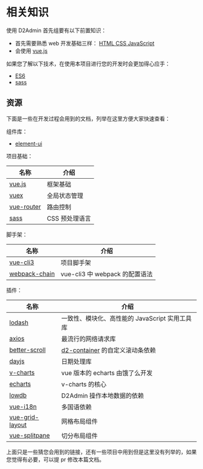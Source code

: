 # 相关知识

使用 D2Admin 首先组要有以下前置知识：

* 首先需要熟悉 web 开发基础三样： [HTML CSS JavaScript](http://www.w3school.com.cn/)
* 会使用 [vue.js](https://cn.vuejs.org/)

如果您了解以下技术，在使用本项目进行您的开发时会更加得心应手：

* [ES6](http://es6.ruanyifeng.com/)
* [sass](https://www.sass.hk/guide/)

## 资源

下面是一些在开发过程会用到的文档，列举在这里方便大家快速查看：

组件库：

* [element-ui](http://element.eleme.io/#/zh-CN/component/quickstart)

项目基础：

| 名称 | 介绍 |
| --- | --- |
| [vue.js](https://cn.vuejs.org/v2/guide/) | 框架基础 |
| [vuex](https://vuex.vuejs.org../guide/) | 全局状态管理 |
| [vue-router](https://router.vuejs.org../guide/) | 路由控制 |
| [sass](https://www.sass.hk/guide/) | CSS 预处理语言 |

脚手架：

| 名称 | 介绍 |
| --- | --- |
| [vue-cli3](https://cli.vuejs.org../) | 项目脚手架 |
| [webpack-chain](https://github.com/mozilla-neutrino/webpack-chain) | vue-cli3 中 webpack 的配置语法 |

插件：

| 名称 | 介绍 |
| --- | --- |
| [lodash](https://lodash.com/docs/4.17.10) | 一致性、模块化、高性能的 JavaScript 实用工具库 |
| [axios](https://github.com/axios/axios) | 最流行的网络请求库 |
| [better-scroll](https://github.com/ustbhuangyi/better-scroll) | [d2-container](../sys-components/container.md) 的自定义滚动条依赖 |
| [dayjs](https://github.com/iamkun/dayjs) | 日期处理库 |
| [v-charts](https://v-charts.js.org/#/props) | vue 版本的 echarts 由饿了么开发 |
| [echarts](http://echarts.baidu.com/index.html) | v-charts 的核心 |
| [lowdb](https://github.com/typicode/lowdb) | D2Admin 操作本地数据的依赖 |
| [vue-i18n](https://kazupon.github.io/vue-i18n/guide/started.html) | 多国语依赖 |
| [vue-grid-layout](https://github.com/jbaysolutions/vue-grid-layout) | 网格布局组件 |
| [vue-splitpane](https://www.npmjs.com/package/vue-splitpane) | 切分布局组件 |

上面只是一些猜您会用到的链接，还有一些项目中用到但是这里没有列举的，如果您觉得有必要，可以提 pr 修改本篇文档。